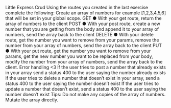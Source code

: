 Little Express Crud
Using the routes you created in the last exercise complete the
following:
Create an array of numbers for example [1,2,3,4,5,6] that will be set
in your global scope.
GET
● With your get route, return the array of numbers to the client
POST
● With your post route, create a new number that you are
getting from the body and append it to your array of numbers,
send the array back to the client
DELETE
● With your delete route, get the number you want to remove
from your params, remove the number from your array of
numbers, send the array back to the client
PUT
● With your put route, get the number you want to remove from
your params, get the new number you want to be replaced
from your body, modify the number from your array of
numbers, send the array back to the client.
Error handling <3
If the user tries to post a number that already exists in your array
send a status 400 to the user saying the number already exists
If the user tries to delete a number that doesn’t exist in your array,
send a status 400 to the user saying the number doesn’t exist
If the user tries to update a number that doesn’t exist, send a status
400 to the user saying the number doesn’t exist
Tips:
Do not make any copies of the array of numbers. Mutate the array
directly.
